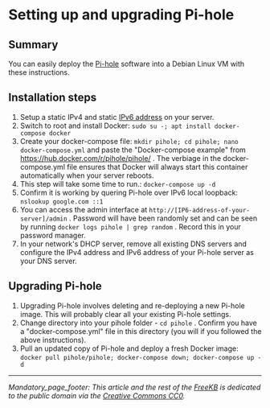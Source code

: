 # Setting up and upgrading Pi-hole

## Summary
You can easily deploy the [Pi-hole](https://pi-hole.net/) software into a Debian Linux VM with these instructions.

## Installation steps
1. Setup a static IPv4 and static [IPv6 address](../78aa9176-0efe-4590-9d61-d2f6bb9bf591/index.md) on your server.
1. Switch to root and install Docker: `sudo su -; apt install docker-compose docker`
1. Create your docker-compose file: `mkdir pihole; cd pihole; nano docker-compose.yml` and paste the "Docker-compose example" from https://hub.docker.com/r/pihole/pihole/ .  The verbiage in the docker-compose.yml file ensures that Docker will always start this container automatically when your server reboots.
1. This step will take some time to run.:  `docker-compose up -d`
1. Confirm it is working by quering Pi-hole over IPv6 local loopback: `nslookup google.com ::1`
1. You can access the admin interface at `http://[IP6-address-of-your-server]/admin` .  Password will have been randomly set and can be seen by running `docker logs pihole | grep random` .  Record this in your password manager.
1. In your network's DHCP server, remove all existing DNS servers and configure the IPv4 address and IPv6 address of your Pi-hole server as your DNS server.

## Upgrading Pi-hole
1. Upgrading Pi-hole involves deleting and re-deploying a new Pi-hole image.  This will probably clear all your existing Pi-hole settings.
1. Change directory into your pihole folder - `cd pihole` .  Confirm you have a "docker-compose.yml" file in this directory (you will if you followed the above instructions).
1. Pull an updated copy of Pi-hole and deploy a fresh Docker image: `docker pull pihole/pihole; docker-compose down; docker-compose up -d`


*** 
_Mandatory_page_footer: This article and the rest of the [FreeKB](../README.md) is dedicated to the public domain via the [Creative Commons CC0](../LICENSE.md)._



